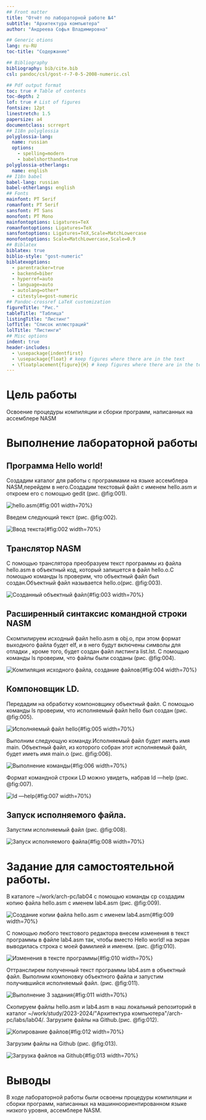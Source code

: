 ```yaml
---
## Front matter
title: "Отчёт по лабораторной работе №4"
subtitle: "Архитектура компьютера"
author: "Андреева Софья Владимировна"

## Generic otions
lang: ru-RU
toc-title: "Содержание"

## Bibliography
bibliography: bib/cite.bib
csl: pandoc/csl/gost-r-7-0-5-2008-numeric.csl

## Pdf output format
toc: true # Table of contents
toc-depth: 2
lof: true # List of figures
fontsize: 12pt
linestretch: 1.5
papersize: a4
documentclass: scrreprt
## I18n polyglossia
polyglossia-lang:
  name: russian
  options:
	- spelling=modern
	- babelshorthands=true
polyglossia-otherlangs:
  name: english
## I18n babel
babel-lang: russian
babel-otherlangs: english
## Fonts
mainfont: PT Serif
romanfont: PT Serif
sansfont: PT Sans
monofont: PT Mono
mainfontoptions: Ligatures=TeX
romanfontoptions: Ligatures=TeX
sansfontoptions: Ligatures=TeX,Scale=MatchLowercase
monofontoptions: Scale=MatchLowercase,Scale=0.9
## Biblatex
biblatex: true
biblio-style: "gost-numeric"
biblatexoptions:
  - parentracker=true
  - backend=biber
  - hyperref=auto
  - language=auto
  - autolang=other*
  - citestyle=gost-numeric
## Pandoc-crossref LaTeX customization
figureTitle: "Рис."
tableTitle: "Таблица"
listingTitle: "Листинг"
lofTitle: "Список иллюстраций"
lolTitle: "Листинги"
## Misc options
indent: true
header-includes:
  - \usepackage{indentfirst}
  - \usepackage{float} # keep figures where there are in the text
  - \floatplacement{figure}{H} # keep figures where there are in the text
---
```


# Цель работы

Освоение процедуры компиляции и сборки программ, написанных на ассемблере NASM

# Выполнение лабораторной работы

## Программа Hello world! 

Создадим каталог для работы с программами на языке ассемблера NASM,перейдем в него.Создадим текстовый файл с именем hello.asm и откроем его с помощью gedit (рис. @fig:001).

![hello.asm](image/1.png){#fig:001 width=70%}

Введем следующий текст (рис. @fig:002).
 
![Ввод текста](image/2.png){#fig:002 width=70%}

## Транслятор NASM

С помощью транслятора преобразуем текст программы из файла hello.asm в объектный код, который запишется в файл hello.o.С помощью команды ls проверим, что объектный файл был создан.Объектный файл называется hello.o(рис. @fig:003).

![Созданный объектный файл](image/3.png){#fig:003 width=70%}

## Расширенный синтаксис командной строки NASM

Скомпилируем исходный файл hello.asm в obj.o, при этом формат выходного файла будет elf, и в него будут включены символы для отладки , кроме того, будет создан файл листинга list.lst. С помощью команды ls проверим, что файлы были созданы (рис. @fig:004).

![Компиляция исходного файла, создание файлов](image/4.jpg){#fig:004 width=70%}

## Компоновщик LD.

Передадим на обработку компоновщику объектный файл. С помощью команды ls проверим, что исполняемый файл hello был создан (рис. @fig:005).

![Исполняемый файл hello](image/5.png){#fig:005 width=70%}

Выполним следующую команду.Исполняемый файл будет иметь имя main. Объектный файл, из которого собран этот исполняемый файл, будет иметь имя main.о (рис. @fig:006).
 
![Выполнение команды](image/6.png){#fig:006 width=70%}

Формат командной строки LD можно увидеть, набрав ld —help (рис. @fig:007).

![ld —help](image/7.png){#fig:007 width=70%}

## Запуск исполняемого файла.

Запустим исполняемый файл (рис. @fig:008).

![Запуск исполняемого файла](image/8.png){#fig:008 width=70%}

# Задание для самостоятельной работы.

В каталоге ~/work/arch-pc/lab04 с помощью команды cp создадим копию файла hello.asm с именем lab4.asm (рис. @fig:009).

![Создание копии файла hello.asm с именем lab4.asm](image/9.png){#fig:009 width=70%}

С помощью любого текстового редактора внесем изменения в текст программы в файле lab4.asm так, чтобы вместо Hello world! на экран выводилась строка с моей фамилией и именем. (рис. @fig:010).

![Изменения в тексте программы](image/10.png){#fig:010 width=70%}

Оттранслирем полученный текст программы lab4.asm в объектный файл. Выполним компоновку объектного файла и запустим получившийся исполняемый файл. (рис. @fig:011).

![Выполнение 3 задания](image/11.png){#fig:011 width=70%}

Скопируем файлы hello.asm и lab4.asm в наш локальный репозиторий в каталог ~/work/study/2023-2024/"Архитектура компьютера"/arch-pc/labs/lab04/. Загрузите файлы на Github.(рис. @fig:012).

![Копирование файлов](image/12.png){#fig:012 width=70%}
 
Загрузим файлы на Github (рис. @fig:013).
 
![Загрузка файлов на Github](image/13.png){#fig:013 width=70%}
 
# Выводы

В ходе лабораторной работы были освоены процедуры компиляции и сборки программ, написанных на машинноориентированном языке низкого уровня, ассемблере NASM.



